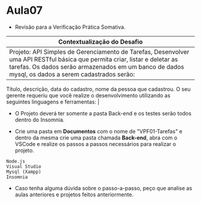 # Aula07
- Revisão para a Verificação Prática Somativa.

|Contextualização do Desafio|
|-|
|Projeto: API Simples de Gerenciamento de Tarefas, Desenvolver uma API RESTful básica que permita criar, listar e deletar as tarefas. Os dados serão armazenados em um banco de dados mysql, os dados a serem cadastrados serão:
Título, descrição, data do cadastro, nome da pessoa que cadastrou.
O seu gerente requeriu que você realize o desenvolvimento utilizando as seguintes linguagens e ferramentas: |

- O Projeto deverá ter somente a pasta Back-end e os testes serão todos dentro do Insomnia.

- Crie uma pasta em **Documentos** com o nome de "VPF01-Tarefas" e dentro da mesma crie uma pasta chamada **Back-end**, abra com o VSCode e realize os passos a passos necessários para realizar o projeto.

```
Node.js
Visual Studio
Mysql (Xampp)
Insomnia
```

- Caso tenha alguma dúvida sobre o passo-a-passo, peço que analise as aulas anteriores e projetos feitos anteriormente.
